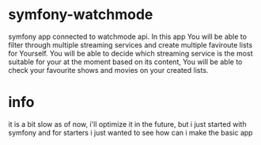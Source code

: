 # symfony-watchmode
symfony app connected to watchmode api. In this app You will be able to filter through multiple streaming services and create multiple faviroute lists for Yourself. 
You will be able to decide which streaming service is the most suitable for your at the moment based on its content,
You will be able to check your favourite shows and movies on your created lists.

# info
it is a bit slow as of now, i'll optimize it in the future, but i just started with symfony and for starters i just wanted to see how can i make the basic app